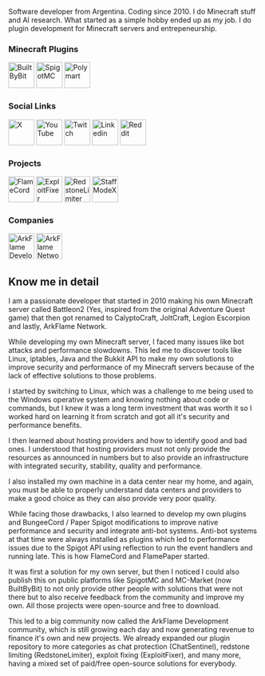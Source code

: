 Software developer from Argentina. Coding since 2010. I do Minecraft stuff and AI research. What started as a simple hobby ended up as my job. I do plugin development for Minecraft servers and entrepeneurship.

### Minecraft Plugins

<a href="https://builtbybit.com/creators/linsaftw.152552"><img src="https://github.com/user-attachments/assets/5a53a364-7034-4408-b7aa-d62d7ae5389d" alt="BuiltByBit" width="52" height="52"></a>
<a href="https://www.spigotmc.org/resources/authors/linsaftw.88052/"><img src="https://github.com/user-attachments/assets/87265622-40b9-4b09-adef-6af296c4e6b6" alt="SpigotMC" width="52" height="52"></a>
<a href="https://polymart.org/user/19521/linsaftw"><img src="https://avatars.githubusercontent.com/u/71634013?s=200&v=4" alt="Polymart" width="52" height="52"></a>

### Social Links

<a href="https://twitter.com/linsaftw"><img src="https://github.com/user-attachments/assets/6ed9d160-174b-4ea0-a9f1-455ee2fcc8ee" alt="X" width="52" height="52"></a>
<a href="https://www.youtube.com/c/linsaftw/"><img src="https://github.com/user-attachments/assets/a9ed08db-8e0b-47a4-bc12-3768493c8cac" alt="YouTube" width="52" height="52"></a>
<a href="https://www.twitch.tv/linsaftw"><img src="https://github.com/user-attachments/assets/4e6533aa-323d-4e12-944f-2bbc6d9ee5ac" alt="Twitch" width="52" height="52"></a>
<a href="https://www.linkedin.com/in/linsaftw/"><img src="https://github.com/user-attachments/assets/3c283997-5cf7-4b3e-81ab-f74f313e5cbb" alt="Linkedin" width="52" height="52"></a>
<a href="https://www.reddit.com/user/LinsaFTW/"><img src="https://github.com/user-attachments/assets/8acdc411-8f49-47a4-a784-7980d13e7946" alt="Reddit" width="52" height="52"></a>

### Projects

<a href="https://www.flamecord.com"><img src="https://github.com/user-attachments/assets/0e87f3f9-e917-452d-8e3c-4857c5dd9b23" alt="FlameCord" width="52" height="52"></a>
<a href="https://builtbybit.com/resources/26463/"><img src="https://github.com/user-attachments/assets/3315a4cf-ff86-4b83-ac77-c959833b1d8f" alt="ExploitFixer" width="52" height="52"></a>
<a href="https://builtbybit.com/resources/redstonelimiter-smart-redstone-limiter.23133/"><img src="https://github.com/user-attachments/assets/65bfdb46-7acf-49a9-90ea-23f324dcb1fe" alt="RedstoneLimiter" width="52" height="52"></a>
<a href="https://builtbybit.com/resources/staffmodex.42976/"><img src="https://github.com/user-attachments/assets/baec2f95-81af-4255-a03e-58febf1696cd" alt="StaffModeX" width="52" height="52"></a>

### Companies

<a href="https://github.com/arkflame"><img src="https://github.com/user-attachments/assets/9665b8dc-cd05-47f6-9bbb-20ceaab563e5" alt="ArkFlame Development" width="52" height="52"></a>
<a href="https://x.com/arkflamenetwork"><img src="https://github.com/user-attachments/assets/ab46d729-aa5a-47ac-8361-7aba57e24b21" alt="ArkFlame Network" width="52" height="52"></a>

## Know me in detail

I am a passionate developer that started in 2010 making his own Minecraft server called Battleon2 (Yes, inspired from the original Adventure Quest game) that then got renamed to CalyptoCraft, JoltCraft, Legion Escorpion and lastly, ArkFlame Network.

While developing my own Minecraft server, I faced many issues like bot attacks and performance slowdowns. This led me to discover tools like Linux, iptables, Java and the Bukkit API to make my own solutions to improve security and performance of my Minecraft servers because of the lack of effective solutions to those problems.

I started by switching to Linux, which was a challenge to me being used to the Windows operative system and knowing nothing about code or commands, but I knew it was a long term investment that was worth it so I worked hard on learning it from scratch and got all it's security and performance benefits.

I then learned about hosting providers and how to identify good and bad ones. I understood that hosting providers must not only provide the resources as announced in numbers but to also provide an infrastructure with integrated security, stability, quality and performance.

I also installed my own machine in a data center near my home, and again, you must be able to properly understand data centers and providers to make a good choice as they can also provide very poor quality.

While facing those drawbacks, I also learned to develop my own plugins and BungeeCord / Paper Spigot modifications to improve native performance and security and integrate anti-bot systems. Anti-bot systems at that time were always installed as plugins which led to performance issues due to the Spigot API using reflection to run the event handlers and running late. This is how FlameCord and FlamePaper started.

It was first a solution for my own server, but then I noticed I could also publish this on public platforms like SpigotMC and MC-Market (now BuiltByBit) to not only provide other people with solutions that were not there but to also receive feedback from the community and improve my own. All those projects were open-source and free to download.

This led to a big community now called the ArkFlame Development community, which is still growing each day and now generating revenue to finance it's own and new projects. We already expanded our plugin repository to more categories as chat protection (ChatSentinel), redstone limiting (RedstoneLimiter), exploit fixing (ExploitFixer), and many more, having a mixed set of paid/free open-source solutions for everybody.
